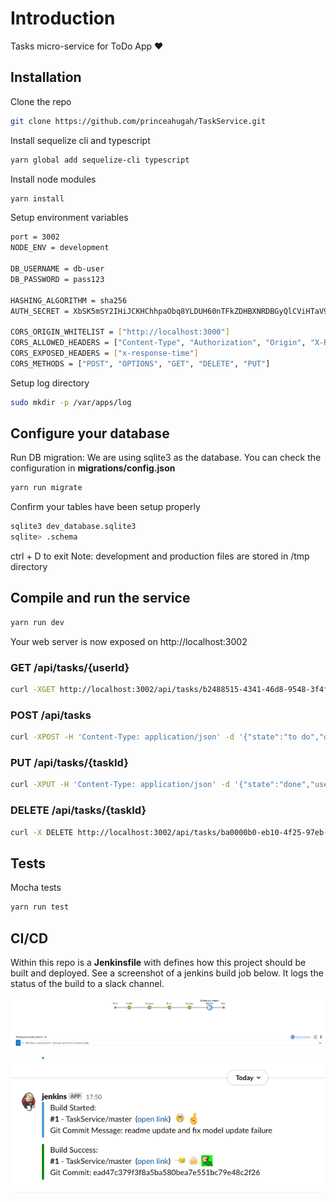# Introduction

Tasks micro-service for ToDo App :heart:


## Installation

Clone the repo
```bash
git clone https://github.com/princeahugah/TaskService.git
```

Install sequelize cli and typescript
```bash
yarn global add sequelize-cli typescript
```

Install node modules
```bash
yarn install
```

Setup environment variables
```bash
port = 3002
NODE_ENV = development

DB_USERNAME = db-user
DB_PASSWORD = pass123

HASHING_ALGORITHM = sha256
AUTH_SECRET = XbSK5mSY2IHiJCKHChhpaObq8YLDUH60nTFkZDHBXNRDBGyQlCViHTaV9

CORS_ORIGIN_WHITELIST = ["http://localhost:3000"]
CORS_ALLOWED_HEADERS = ["Content-Type", "Authorization", "Origin", "X-Requested-With", "Accept"]
CORS_EXPOSED_HEADERS = ["x-response-time"]
CORS_METHODS = ["POST", "OPTIONS", "GET", "DELETE", "PUT"]
```

Setup log directory
```bash
sudo mkdir -p /var/apps/log
```

## Configure your database

Run DB migration: We are using sqlite3 as the database. You can check the configuration in **migrations/config.json**
```bash
yarn run migrate
```

Confirm your tables have been setup properly
```bash
sqlite3 dev_database.sqlite3
sqlite> .schema
```
ctrl + D to exit
Note: development and production files are stored in /tmp directory

## Compile and run the service

```bash
yarn run dev
```

Your web server is now exposed on http://localhost:3002

### GET   /api/tasks/{userId}
```bash
curl -XGET http://localhost:3002/api/tasks/b2488515-4341-46d8-9548-3f4f6ee03176
```

### POST   /api/tasks
```bash
curl -XPOST -H 'Content-Type: application/json' -d '{"state":"to do","description":"Learning Node.js","userId":"b2488515-4341-46d8-9548-3f4f6ee03176"}' http://localhost:3002/api/tasks
```

### PUT   /api/tasks/{taskId}
```bash
curl -XPUT -H 'Content-Type: application/json' -d '{"state":"done","userId":"b2488515-4341-46d8-9548-3f4f6ee03176"}' http://localhost:3002/api/tasks/ba0000b0-eb10-4f25-97eb-8cf70e36d2a1
```

### DELETE   /api/tasks/{taskId}
```bash
curl -X DELETE http://localhost:3002/api/tasks/ba0000b0-eb10-4f25-97eb-8cf70e36d2a1
```


## Tests

Mocha tests
```bash
yarn run test
```


## CI/CD

Within this repo is a **Jenkinsfile** with defines how this project should be built and deployed.
See a screenshot of a jenkins build job below. It logs the status of the build to a slack channel.

![Jenkins Blue Ocean](https://github.com/princeahugah/TaskService/blob/master/jenkins-blue-ocean.png?raw=true)
![Jenkins Slack](https://github.com/princeahugah/TaskService/blob/master/jenkins-slack.png?raw=true)
